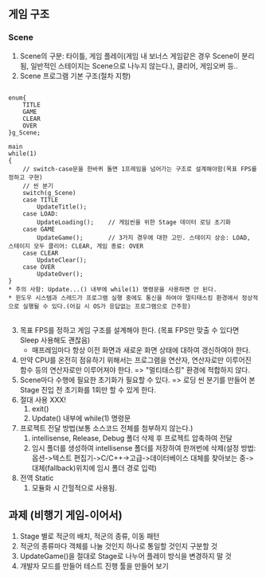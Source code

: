 ## 게임 구조
### Scene
1. Scene의 구분: 타이틀, 게임 플레이(게임 내 보너스 게임같은 경우 Scene이 분리됨, 일반적인 스테이지는 Scene으로 나누지 않는다.), 클리어, 게임오버 등..
2. Scene 프로그램 기본 구조(절차 지향)
<pre>
<code>
enum{
	TITLE
	GAME
	CLEAR
	OVER
}g_Scene;

main
while(1)
{
	// switch-case문을 한바퀴 돌면 1프레임을 넘어가는 구조로 설계해야함(목표 FPS를 정하고 구현)
	// 씬 분기
	switch(g_Scene)
	case TITLE
		UpdateTitle();
	case LOAD:
		UpdateLoading();	// 게임씬을 위한 Stage 데이터 로딩 초기화
	case GAME
		UpdateGame();		// 3가지 경우에 대한 고민. 스테이지 상승: LOAD, 스테이지 모두 클리어: CLEAR, 게임 종료: OVER
	case CLEAR
		UpdateClear();
	case OVER
		UpdateOver();
}
* 주의 사항: Update...() 내부에 while(1) 명령문을 사용하면 안 된다.
* 윈도우 시스템과 스레드가 프로그램 실행 중에도 통신을 하여야 멀티태스킹 환경에서 정상적으로 실행될 수 있다.(어길 시 OS가 응답없는 프로그램으로 간주함)
</code>
</pre>
3. 목표 FPS를 정하고 게임 구조를 설계해야 한다. (목표 FPS만 맞출 수 있다면 Sleep 사용해도 괜찮음)
	* 매프레임마다 항상 이전 화면과 새로운 화면 상태에 대하여 갱신하여야 한다.
4. 만약 CPU를 온전히 점유하기 위해서는 프로그램을 연산자, 연산자로만 이루어진 함수 등의 연산자로만 이루어져야 한다. => "멀티태스킹" 환경에 적합하지 않다.
5. Scene마다 수행에 필요한 초기화가 필요할 수 있다. => 로딩 씬 분기를 만들어 본 Stage 진입 전 초기화를 1회만 할 수 있게 한다.
6. 절대 사용 XXX!
	1) exit()
	2) Update() 내부에 while(1) 명령문
7. 프로젝트 전달 방법(보통 소스코드 전체를 첨부하지 않는다.)
	1) intellisense, Release, Debug 폴더 삭제 후 프로젝트 압축하여 전달
	2) 임시 폴더를 생성하여 intellisense 폴더를 저장하여 한꺼번에 삭제(설정 방법: 옵션->텍스트 편집기->C/C++->고급->데이터베이스 대체를 찾아보는 중->대체(fallback)위치에 임시 폴더 경로 입력)
8. 전역 Static
	1) 모듈화 시 간헐적으로 사용됨.

## 과제 (비행기 게임-이어서)
 1. Stage 별로 적군의 배치, 적군의 종류, 이동 패턴
 2. 적군의 종류마다 객체를 나눌 것인지 하나로 통일할 것인지 구분할 것
 3. UpdateGame()을 절대로 Stage로 나누어 플레이 방식을 변경하지 말 것
 4. 개발자 모드를 만들어 테스트 진행 툴을 만들어 보기
